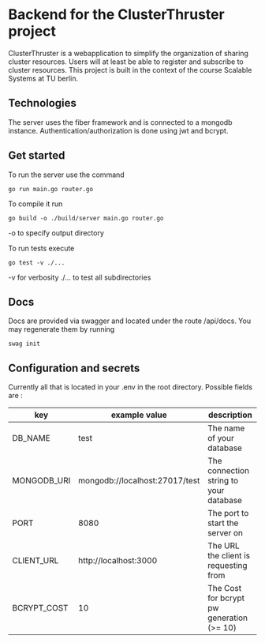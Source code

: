 # Backend for the ClusterThruster project

ClusterThruster is a webapplication to simplify the organization of sharing cluster resources.
Users will at least be able to register and subscribe to cluster resources.
This project is built in the context of the course Scalable Systems at TU berlin.

## Technologies

The server uses the fiber framework and is connected to a mongodb instance.
Authentication/authorization is done using jwt and bcrypt.

## Get started

To run the server use the command
```
go run main.go router.go
```

To compile it  run
```
go build -o ./build/server main.go router.go
```
-o to specify output directory

To run tests execute
```
go test -v ./...
```
-v for verbosity
./... to test all subdirectories

## Docs

Docs are provided via swagger and located under the route /api/docs.
You may regenerate them by running 
```
swag init
```

## Configuration and secrets

Currently all that is located in your .env in the root directory.
Possible fields are :

| key        | example value                    | description                              |
|------------|----------------------------------|------------------------------------------|
|DB_NAME     | test                             | The name of your database                |
|MONGODB_URI | mongodb://localhost:27017/test   | The connection string to your database   |
|PORT        | 8080                             | The port to start the server on          |
|CLIENT_URL  | http://localhost:3000            | The URL the client is requesting from    |
|BCRYPT_COST | 10                               | The Cost for bcrypt pw generation (>= 10)|